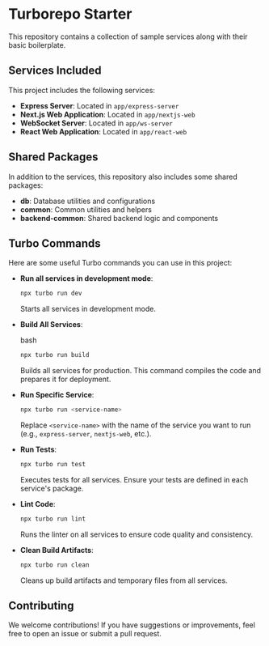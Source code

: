 # Turborepo Starter
This repository contains a collection of sample services along with their basic boilerplate.

## Services Included

This project includes the following services:

- **Express Server**: Located in `app/express-server`
- **Next.js Web Application**: Located in `app/nextjs-web`
- **WebSocket Server**: Located in `app/ws-server`
- **React Web Application**: Located in `app/react-web`

## Shared Packages

In addition to the services, this repository also includes some shared packages:

- **db**: Database utilities and configurations
- **common**: Common utilities and helpers
- **backend-common**: Shared backend logic and components

## Turbo Commands

Here are some useful Turbo commands you can use in this project:

-   **Run all services in development mode**:
    
    
    ```bash
    npx turbo run dev
    
    ```
    
    Starts all services in development mode.
    
-   **Build All Services**:
    
    bash
    
    ```bash
    npx turbo run build
    
    ```
    
    Builds all services for production. This command compiles the code and prepares it for deployment.
    
- **Run Specific Service**:
    
    
    ```bash
    npx turbo run <service-name>
    
    ```
    
    Replace  `<service-name>`  with the name of the service you want to run (e.g.,  `express-server`,  `nextjs-web`, etc.).
    
-   **Run Tests**:
    
    
    ```bash
    npx turbo run test
    
    ```
    
    Executes tests for all services. Ensure your tests are defined in each service's package.
    
-   **Lint Code**:
    
    
    ```bash
    npx turbo run lint
    
    ```
    
    Runs the linter on all services to ensure code quality and consistency.
    
-   **Clean Build Artifacts**:
    
    
    ```bash
    npx turbo run clean
    
    ```
    
    Cleans up build artifacts and temporary files from all services.
    

## Contributing

We welcome contributions! If you have suggestions or improvements, feel free to open an issue or submit a pull request.
